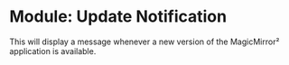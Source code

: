 # Module: Update Notification

This will display a message whenever a new version of the MagicMirror² application is available.
